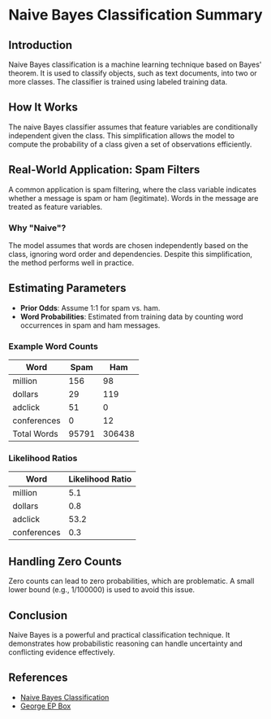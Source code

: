 # Naive Bayes Classification Summary

## Introduction
Naive Bayes classification is a machine learning technique based on Bayes' theorem. It is used to classify objects, such as text documents, into two or more classes. The classifier is trained using labeled training data.

## How It Works
The naive Bayes classifier assumes that feature variables are conditionally independent given the class. This simplification allows the model to compute the probability of a class given a set of observations efficiently.

## Real-World Application: Spam Filters
A common application is spam filtering, where the class variable indicates whether a message is spam or ham (legitimate). Words in the message are treated as feature variables.

### Why "Naive"?
The model assumes that words are chosen independently based on the class, ignoring word order and dependencies. Despite this simplification, the method performs well in practice.

## Estimating Parameters
- **Prior Odds**: Assume 1:1 for spam vs. ham.
- **Word Probabilities**: Estimated from training data by counting word occurrences in spam and ham messages.

### Example Word Counts
| Word         | Spam | Ham  |
|--------------|------|------|
| million      | 156  | 98   |
| dollars      | 29   | 119  |
| adclick      | 51   | 0    |
| conferences  | 0    | 12   |
| Total Words  | 95791| 306438|

### Likelihood Ratios
| Word         | Likelihood Ratio |
|--------------|------------------|
| million      | 5.1              |
| dollars      | 0.8              |
| adclick      | 53.2             |
| conferences  | 0.3              |

## Handling Zero Counts
Zero counts can lead to zero probabilities, which are problematic. A small lower bound (e.g., 1/100000) is used to avoid this issue.

## Conclusion
Naive Bayes is a powerful and practical classification technique. It demonstrates how probabilistic reasoning can handle uncertainty and conflicting evidence effectively.

## References
- [Naive Bayes Classification](https://course.elementsofai.com/3/3)
- [George EP Box](https://en.wikipedia.org/wiki/George_E._P._Box)

